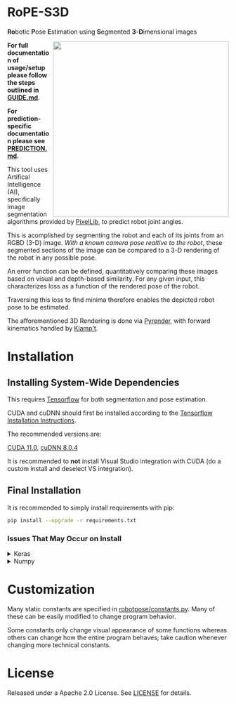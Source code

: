 # RoPE-S3D

**Ro**botic **P**ose **E**stimation using **S**egmented **3**-**D**imensional images

<img src="assets/demo.gif" align="right" width="400"/>

**For full documentation of usage/setup please follow the steps outlined in [GUIDE.md](GUIDE.md).**

**For prediction-specific documentation please see [PREDICTION.md](PREDICTION.md).**

This tool uses Artifical Intelligence (AI), specifically image segmentation algorithms provided by [PixelLib](https://github.com/ayoolaolafenwa/PixelLib), to predict robot joint angles.

This is acomplished by segmenting the robot and each of its joints from an RGBD (3-D) image. *With a known camera pose realtive to the robot*, these segmented sections of the image can be compared to a 3-D rendering of the robot in any possible pose.

An error function can be defined, quantitatively comparing these images based on visual and depth-based similarity. For any given input, this characterizes loss as a function of the rendered pose of the robot.

Traversing this loss to find minima therefore enables the depicted robot pose to be estimated.

The afforementioned 3D Rendering is done via [Pyrender](https://github.com/mmatl/pyrender), with forward kinematics handled by [Klamp't](https://github.com/krishauser/Klampt).



# Installation

## Installing System-Wide Dependencies

This requires [Tensorflow](https://github.com/tensorflow/tensorflow) for both segmentation and pose estimation.

CUDA and cuDNN should first be installed according to the [Tensorflow Installation Instructions](https://www.tensorflow.org/install).

The recommended versions are:

[CUDA 11.0](https://developer.nvidia.com/cuda-11.0-download-archive), [cuDNN 8.0.4](https://developer.nvidia.com/rdp/cudnn-archive)

It is recommended to **not** install Visual Studio integration with CUDA (do a custom install and deselect VS integration).

## Final Installation

It is recommended to simply install requirements with pip:
```bash
pip install --upgrade -r requirements.txt
```

### Issues That May Occur on Install

<details>
  <summary> Keras </summary>

Keras sometimes includes ```.decode('utf8')``` in its code. This is unnecessary, and causes issues when loading and saving hd5f files.

Notably, every instance of ```.decode('utf8')``` in ```"tensorflow_core\python\keras\saving\hdf5_format.py"``` can be removed.

This will often cause issues when loading a model for segmentation.

</details>

<details>
  <summary> Numpy </summary>

**This is avoided if using ```requirements.txt``` to install**

Numpy **1.19.5** may be automatically installed with Tensorflow. This version of Numpy presents memory issues on some machines when utilizing the multiprocessing module, as this repository does.

Numpy **1.19.2** should work with this repository.

</details>

# Customization

Many static constants are specified in [robotpose/constants.py](robotpose/constants.py). Many of these can be easily modified to change program behavior.

Some constants only change visual appearance of some functions whereas others can change how the entire program behaves; take caution whenever changing more technical constants.

# License

Released under a Apache 2.0 License. See [LICENSE](https://github.com/jgraving/deepposekit/blob/master/LICENSE) for details.
